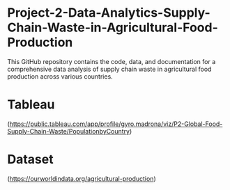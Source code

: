 # Project-2-Data-Analytics-Supply-Chain-Waste-in-Agricultural-Food-Production
This GitHub repository contains the code, data, and documentation for a comprehensive data analysis of supply chain waste in agricultural food production across various countries.

# Tableau
(https://public.tableau.com/app/profile/gyro.madrona/viz/P2-Global-Food-Supply-Chain-Waste/PopulationbyCountry)

# Dataset
(https://ourworldindata.org/agricultural-production)
